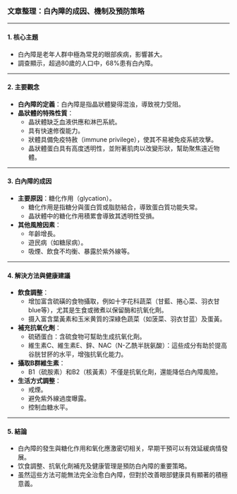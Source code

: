 ### 文章整理：白內障的成因、機制及預防策略

---

#### 1. 核心主題
- 白內障是老年人群中極為常見的眼部疾病，影響甚大。
- 調查顯示，超過80歲的人口中，68%患有白內障。

---

#### 2. 主要觀念
- **白內障的定義**：白內障是指晶狀體變得混浊，導致視力受阻。
- **晶狀體的特殊性質**：
  - 晶狀體缺乏血液供應和淋巴系統。
  - 具有快速修復能力。
  - 狀體具備免疫特赦（immune privilege），使其不易被免疫系統攻擊。
  - 晶狀體蛋白具有高度透明性，並附著肌肉以改變形狀，幫助聚焦遠近物體。

---

#### 3. 白內障的成因
- **主要原因**：糖化作用（glycation）。
  - 糖化作用是指糖分與蛋白質或脂肪結合，導致蛋白質功能失常。
  - 晶狀體中的糖化作用積累會導致其透明性受損。
- **其他風險因素**：
  - 年齡增長。
  - 遊民病（如糖尿病）。
  - 吸煙、飲食不均衡、暴露於紫外線等。

---

#### 4. 解決方法與健康建議
- **飲食調整**：
  - 增加富含硫磺的食物攝取，例如十字花科蔬菜（甘藍、捲心菜、羽衣甘blue等），尤其是生食或微煮以保留酶和抗氧化劑。
  - 摄入富含葉黃素和玉米黄質的深綠色蔬菜（如菠菜、羽衣甘蓝）及蛋黃。
- **補充抗氧化劑**：
  - 硫硒蛋白：含硫食物可幫助生成抗氧化劑。
  - 維生素C、維生素E、鋅、NAC（N-乙酰半胱氨酸）：這些成分有助於提高谷胱甘肧的水平，增強抗氧化能力。
- **攝取B群維生素**：
  - B1（硫胺素）和B2（核黃素）不僅是抗氧化劑，還能降低白內障風險。
- **生活方式調整**：
  - 戒煙。
  - 避免紫外線過度曝露。
  - 控制血糖水平。

---

#### 5. 結論
- 白內障的發生與糖化作用和氧化應激密切相关，早期干預可以有效延緩病情發展。
- 饮食調整、抗氧化劑補充及健康管理是預防白內障的重要策略。
- 虽然這些方法可能無法完全治愈白內障，但對於改善眼部健康具有顯著的積極意義。